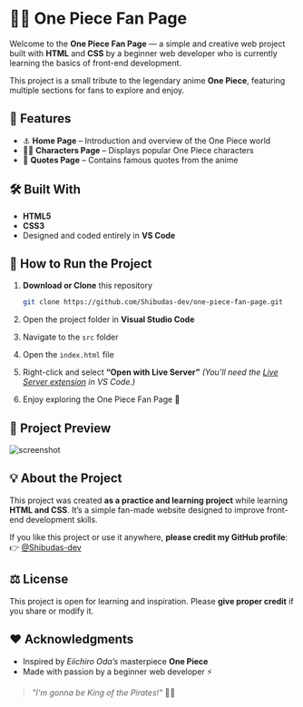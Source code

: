 # 🏴‍☠️ One Piece Fan Page

Welcome to the **One Piece Fan Page** — a simple and creative web project built with **HTML** and **CSS** by a beginner web developer who is currently learning the basics of front-end development.

This project is a small tribute to the legendary anime **One Piece**, featuring multiple sections for fans to explore and enjoy.


## 🌟 Features

- ⚓ **Home Page** – Introduction and overview of the One Piece world  
- 🧑‍✈️ **Characters Page** – Displays popular One Piece characters  
- 💬 **Quotes Page** – Contains famous quotes from the anime  


## 🛠️ Built With

- **HTML5**  
- **CSS3**  
- Designed and coded entirely in **VS Code**


## 🚀 How to Run the Project

1. **Download or Clone** this repository  
   ```bash
   git clone https://github.com/Shibudas-dev/one-piece-fan-page.git

2. Open the project folder in **Visual Studio Code**

3. Navigate to the `src` folder

4. Open the `index.html` file

5. Right-click and select **“Open with Live Server”**
   *(You’ll need the [Live Server extension](https://marketplace.visualstudio.com/items?itemName=ritwickdey.LiveServer) in VS Code.)*

6. Enjoy exploring the One Piece Fan Page 🌊


## 📸 Project Preview

![screenshot](preview.png)


## 💡 About the Project

This project was created **as a practice and learning project** while learning **HTML and CSS**.
It’s a simple fan-made website designed to improve front-end development skills.

If you like this project or use it anywhere, **please credit my GitHub profile**:
👉 [@Shibudas-dev](https://github.com/Shibudas-dev)


## ⚖️ License

This project is open for learning and inspiration.
Please **give proper credit** if you share or modify it.


## ❤️ Acknowledgments

* Inspired by *Eiichiro Oda’s* masterpiece **One Piece**
* Made with passion by a beginner web developer ⚡


> *"I'm gonna be King of the Pirates!"* 🏴‍☠️

